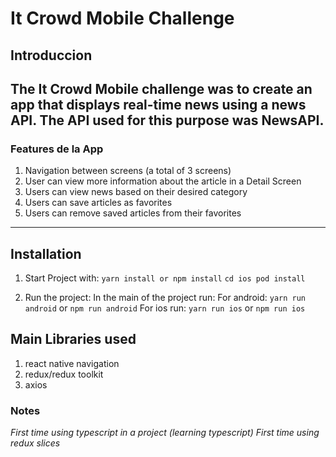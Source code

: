 # It Crowd Mobile Challenge

## Introduccion
The It Crowd Mobile challenge was to create an app that displays real-time news using a news API.
The API used for this purpose was **NewsAPI**.
-----------------------------
### Features de la App
1. Navigation between screens (a total of 3 screens)
2. User can view more information about the article in a Detail Screen
3. Users can view news based on their desired category
4. Users can save articles as favorites
5. Users can remove saved articles from their favorites
-----------------------------
## Installation

1. Start Project with: 
`yarn install or npm install`
`cd ios pod install`


2. Run the project:
In the main of the project run:
For android: `yarn run android` or `npm run android`
For  ios run: `yarn run ios` or `npm run ios`

## Main Libraries used
1. react native navigation
2. redux/redux toolkit
3. axios

### Notes
*First time using typescript in a project (learning typescript)*
*First time using redux slices*
